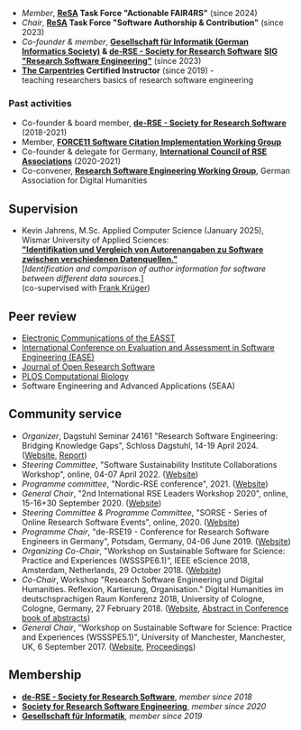 - *Member*, **[ReSA](https://www.researchsoft.org/) Task Force "Actionable FAIR4RS"** (since 2024)
- *Chair*, **[ReSA](https://www.researchsoft.org/) Task Force "Software Authorship & Contribution"** (since 2023)
- *Co-founder & member*, **[Gesellschaft für Informatik (German Informatics Society)](https://gi.de/) & [de-RSE - Society for Research Software](https://de-rse.org)** **[SIG "Research Software Engineering"](https://fg-rse.gi.de/)** (since 2023)
- **[The Carpentries](https://carpentries.org/) Certified Instructor** (since 2019) -  
teaching researchers basics of research software engineering


### Past activities

- Co-founder & board member, **[de-RSE - Society for Research Software](https://de-rse.org/en/)** (2018-2021)
- Member, [**FORCE11 Software Citation Implementation Working Group**](https://www.force11.org/group/software-citation-implementation-working-group)
- Co-founder & delegate for Germany, **[International Council of RSE Associations](https://researchsoftware.org/council.html)** (2020-2021)
- Co-convener, [**Research Software Engineering Working Group**](https://dh-rse.github.io), German Association for Digital Humanities

<!--## Editing

- [Computing in Science & Engineering (CiSE)](https://www.computer.org/csdl/magazine/cs/2025/02), Special Issue "Research Software Engineering: Discovering and Bridging Knowledge Gaps" (editors: S. Druskat, D. S. Katz, ) v.22(2), IEEE, March-April 2020. -->

## Supervision

- Kevin Jahrens, M.Sc. Applied Computer Science (January 2025),  
Wismar University of Applied Sciences:  
[**"Identifikation und Vergleich von Autorenangaben zu Software zwischen verschiedenen Datenquellen."**](https://elib.dlr.de/212886/)  
\[*Identification and comparison of author information for software between different data sources.*\]  
(co-supervised with [Frank Krüger](https://fiw.hs-wismar.de/bereiche/eui/personen-gremien/prof-dr-ing-frank-krueger/))

## Peer review

- [Electronic Communications of the EASST](https://eceasst.org)
- [International Conference on Evaluation and Assessment in Software Engineering (EASE)](https://conf.researchr.org/series/ease)
- [Journal of Open Research Software](https://openresearchsoftware.metajnl.com/)
- [PLOS Computational Biology](https://journals.plos.org/ploscompbiol/)
- Software Engineering and Advanced Applications (SEAA)
<!-- - RSECon
- deRSE
- DHd -->

## Community service

- *Organizer*, Dagstuhl Seminar 24161 "Research Software Engineering: Bridging Knowledge Gaps", Schloss Dagstuhl, 14-19 April 2024. ([Website](https://dagstuhl.de/24161), [Report](https://doi.org/10.4230/DagRep.14.4.42))
- *Steering Committee*, "Software Sustainability Institute Collaborations Workshop", online, 04-07 April 2022. ([Website](https://software.ac.uk/cw22))
- *Programme committee*, "Nordic-RSE conference", 2021. ([Website](https://nordic-rse.org/conference/)) 
- *General Chair*, "2nd International RSE Leaders Workshop 2020", online, 15-16+30 September 2020. ([Website](https://researchsoftware.org/2020-workshop.html))
- *Steering Committee & Programme Committee*, "SORSE - Series of Online Research Software Events", online, 2020. ([Website](https://sorse.github.io))
- *Programme Chair*, "de-RSE19 - Conference for Research Software Engineers in Germany", Potsdam, Germany, 04-06 June 2019. ([Website](https://de-rse.org/en/conf2019/))
- *Organizing Co-Chair*, "Workshop on Sustainable Software for Science: Practice and Experiences (WSSSPE6.1)", IEEE eScience 2018, Amsterdam, Netherlands, 29 October 2018. ([Website](http://wssspe.researchcomputing.org.uk/wssspe6-1/))
- *Co-Chair*, Workshop "Research Software Engineering und Digital Humanities. Reflexion, Kartierung, Organisation." Digital Humanities im deutschsprachigen Raum Konferenz 2018, University of Cologne, Cologne, Germany, 27 February 2018. ([Website](https://dh-rse.github.io/dhd-workshop-2018/), [Abstract in Conference book of abstracts](http://dhd2018.uni-koeln.de/wp-content/uploads/boa-DHd2018-web-ISBN.pdf))
- *General Chair*, "Workshop on Sustainable Software for Science: Practice and Experiences (WSSSPE5.1)", University of Manchester, Manchester, UK, 6 September 2017. ([Website](http://wssspe.researchcomputing.org.uk/wssspe5-1/), [Proceedings](https://doi.org/10.6084/m9.figshare.c.3869782))

## Membership

- [**de-RSE - Society for Research Software**](https://de-rse.org/en/), *member since 2018*
- [**Society for Research Software Engineering**](https://society-rse.org), *member since 2020*
- [**Gesellschaft für Informatik**](https://gi.de), *member since 2019*

